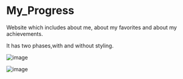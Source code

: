 # My_Progress
Website which includes about me, about my favorites and about my achievements.

It has two phases,with and without styling.

![image](https://user-images.githubusercontent.com/76453258/117503984-655a2700-af9f-11eb-8dc7-3ce1e78ca617.png)

![image](https://user-images.githubusercontent.com/76453258/117504059-7f940500-af9f-11eb-8270-9fec217c091c.png)
